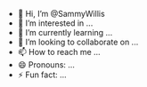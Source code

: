 - 👋 Hi, I’m @SammyWillis
- 👀 I’m interested in ...
- 🌱 I’m currently learning ...
- 💞️ I’m looking to collaborate on ...
- 📫 How to reach me ...
- 😄 Pronouns: ...
- ⚡ Fun fact: ...

<!---
SammyWillis/SammyWillis is a ✨ special ✨ repository because its `README.md` (this file) appears on your GitHub profile.
You can click the Preview link to take a look at your changes.
--->
